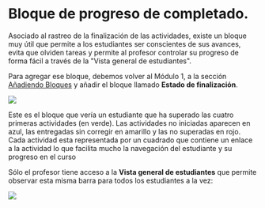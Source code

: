 # Bloque de progreso de completado.

Asociado al rastreo de la finalización de las actividades, existe un bloque muy útil que permite a los estudiantes ser conscientes de sus avances, evita que olviden tareas y permite al profesor controlar su progreso de forma fácil a través de la "Vista general de estudiantes".

Para agregar ese bloque, debemos volver al Módulo 1, a la sección [Añadiendo Bloques](https://catedu.gitbooks.io/moodle-para-la-ensenanza/content/u2_aadiendo_bloques.html) y añadir el bloque llamado **Estado de finalización**.

![](/assets/Selección_356.png)

Este es el bloque que vería un estudiante que ha superado las cuatro primeras actividades \(en verde\). Las actividades no iniciadas aparecen en azul, las entregadas sin corregir en amarillo y las no superadas en rojo. Cada actividad esta representada por un cuadrado que contiene un enlace a la actividad lo que facilita mucho la navegación del estudiante y su progreso en el curso

Sólo el profesor tiene acceso a la **Vista general de estudiantes** que permite observar esta misma barra para todos los estudiantes a la vez:

![](/assets/Selección_357.png)

